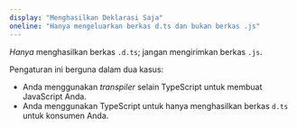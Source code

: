 ```yaml
---
display: "Menghasilkan Deklarasi Saja"
oneline: "Hanya mengeluarkan berkas d.ts dan bukan berkas .js"
---
```


_Hanya_ menghasilkan berkas `.d.ts`; jangan mengirimkan berkas `.js`.

Pengaturan ini berguna dalam dua kasus:

- Anda menggunakan _transpiler_ selain TypeScript untuk membuat JavaScript Anda.
- Anda menggunakan TypeScript untuk hanya menghasilkan berkas `d.ts` untuk konsumen Anda.
